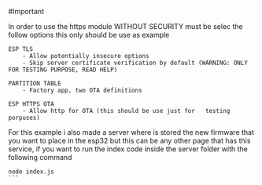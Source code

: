 #Important 

In order to use the https module WITHOUT SECURITY must be selec the follow options this only should be use as example

```
ESP TLS
    - Allow potentially insecure options
    - Skip server certificate verification by default (WARNING: ONLY FOR TESTING PURPOSE, READ HELP)

PARTITION TABLE
    - Factory app, two OTA definitions

ESP HTTPS OTA 
    - Allow http for OTA (this should be use just for   testing porpuses)

```

For this example i also made a server where is stored the new firmware that you want to place in the esp32 but this can be any other page that has this service, if you want to run the index code inside the server folder with the following command

````
node index.js
```